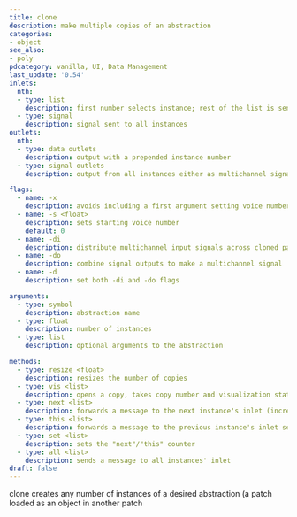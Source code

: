 ```yaml
---
title: clone
description: make multiple copies of an abstraction
categories:
- object
see_also: 
- poly
pdcategory: vanilla, UI, Data Management
last_update: '0.54'
inlets:
  nth:
  - type: list
    description: first number selects instance; rest of the list is sent to that instance's inlet
  - type: signal
    description: signal sent to all instances
outlets:
  nth:
  - type: data outlets
    description: output with a prepended instance number
  - type: signal outlets
    description: output from all instances either as multichannel signal or summed into mono signal

flags:
  - name: -x
    description: avoids including a first argument setting voice number
  - name: -s <float>
    description: sets starting voice number
    default: 0
  - name: -di
    description: distribute multichannel input signals across cloned patches
  - name: -do
    description: combine signal outputs to make a multichannel signal
  - name: -d
    description: set both -di and -do flags

arguments:
  - type: symbol
    description: abstraction name
  - type: float
    description: number of instances
  - type: list
    description: optional arguments to the abstraction

methods:
  - type: resize <float>
    description: resizes the number of copies
  - type: vis <list>
    description: opens a copy, takes copy number and visualization status (1 to open, 0 to close)
  - type: next <list>
    description: forwards a message to the next instance's inlet (incrementing and repeating circularly)
  - type: this <list>
    description: forwards a message to the previous instance's inlet sent to by "this" or "next"
  - type: set <list>
    description: sets the "next"/"this" counter
  - type: all <list>
    description: sends a message to all instances' inlet
draft: false
---
```

clone creates any number of instances of a desired abstraction (a patch loaded as an object in another patch
